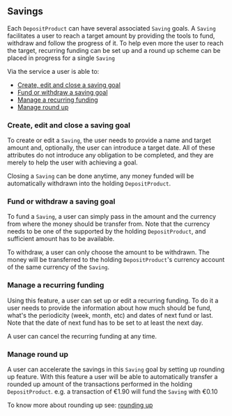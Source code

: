 ## Savings

Each `DepositProduct` can have several associated `Saving` goals.
A `Saving` facilitates a user to reach a target amount by providing the tools to fund, withdraw and follow the progress of it.
To help even more the user to reach the target, recurring funding can be set up and a round up scheme can be placed in progress for a single `Saving`

Via the service a user is able to:

-   [Create, edit and close a saving goal](#create-edit-and-close-a-saving-goal)
-   [Fund or withdraw a saving goal](#fund-or-withdraw-a-saving-goal)
-   [Manage a recurring funding](#manage-a-recurring-funding)
-   [Manage round up](#manage-round-up)

### Create, edit and close a saving goal

To create or edit a `Saving`, the user needs to provide a name and target amount and, optionally, the user can introduce a target date.
All of these attributes do not introduce any obligation to be completed, and they are merely to help the user with achieving a goal.

Closing a `Saving` can be done anytime, any money funded will be automatically withdrawn into the holding `DepositProduct`.

### Fund or withdraw a saving goal

To fund a `Saving`, a user can simply pass in the amount and the currency from where the money should be transfer from.
Note that the currency needs to be one of the supported by the holding `DepositProduct`, and sufficient amount has to be available.

To withdraw, a user can only choose the amount to be withdrawn. The money will be transferred to the holding `DepositProduct`'s currency account of the same currency of the `Saving`.

### Manage a recurring funding

Using this feature, a user can set up or edit a recurring funding. To do it a user needs to provide the information about how much should be fund, what's the periodicity (week, month, etc) and dates of next fund or last. Note that the date of next fund has to be set to at least the next day.

A user can cancel the recurring funding at any time.

### Manage round up

A user can accelerate the savings in this `Saving` goal by setting up rounding up feature.
With this feature a user will be able to automatically transfer a rounded up amount of the transactions performed in the holding `DepositProduct`.
e.g. a transaction of €1.90 will fund the `Saving` with €0.10

To know more about rounding up see: [rounding up](roundingup.md)
